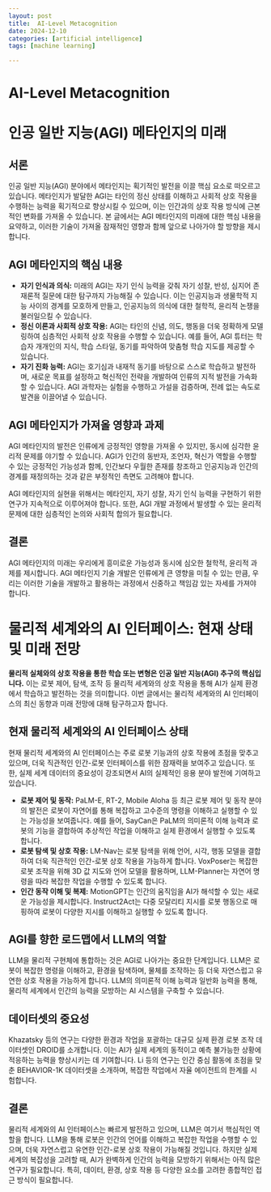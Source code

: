 ```yaml
---
layout: post
title:  AI-Level Metacognition
date: 2024-12-10
categories: [artificial intelligence]
tags: [machine learning]

---
```


# AI-Level Metacognition

# 인공 일반 지능(AGI) 메타인지의 미래

## 서론

인공 일반 지능(AGI) 분야에서 메타인지는 획기적인 발전을 이끌 핵심 요소로 떠오르고 있습니다. 메타인지가 발달한 AGI는 타인의 정신 상태를 이해하고 사회적 상호 작용을 수행하는 능력을 획기적으로 향상시킬 수 있으며, 이는 인간과의 상호 작용 방식에 근본적인 변화를 가져올 수 있습니다. 본 글에서는 AGI 메타인지의 미래에 대한 핵심 내용을 요약하고, 이러한 기술이 가져올 잠재적인 영향과 함께 앞으로 나아가야 할 방향을 제시합니다.

## AGI 메타인지의 핵심 내용

* **자기 인식과 의식:** 미래의 AGI는 자기 인식 능력을 갖춰 자기 성찰, 반성, 심지어 존재론적 질문에 대한 탐구까지 가능해질 수 있습니다. 이는 인공지능과 생물학적 지능 사이의 경계를 모호하게 만들고, 인공지능의 의식에 대한 철학적, 윤리적 논쟁을 불러일으킬 수 있습니다. 
* **정신 이론과 사회적 상호 작용:** AGI는 타인의 신념, 의도, 행동을 더욱 정확하게 모델링하여 심층적인 사회적 상호 작용을 수행할 수 있습니다. 예를 들어, AGI 튜터는 학습자 개개인의 지식, 학습 스타일, 동기를 파악하여 맞춤형 학습 지도를 제공할 수 있습니다.
* **자기 진화 능력:** AGI는 호기심과 내재적 동기를 바탕으로 스스로 학습하고 발전하며, 새로운 목표를 설정하고 혁신적인 전략을 개발하여 인류의 지적 발전을 가속화할 수 있습니다. AGI 과학자는 실험을 수행하고 가설을 검증하며, 전례 없는 속도로 발견을 이끌어낼 수 있습니다.

## AGI 메타인지가 가져올 영향과 과제

AGI 메타인지의 발전은 인류에게 긍정적인 영향을 가져올 수 있지만, 동시에 심각한 윤리적 문제를 야기할 수 있습니다. AGI가 인간의 동반자, 조언자, 혁신가 역할을 수행할 수 있는 긍정적인 가능성과 함께, 인간보다 우월한 존재를 창조하고 인공지능과 인간의 경계를 재정의하는 것과 같은 부정적인 측면도 고려해야 합니다.

AGI 메타인지의 실현을 위해서는 메타인지, 자기 성찰, 자기 인식 능력을 구현하기 위한 연구가 지속적으로 이루어져야 합니다. 또한, AGI 개발 과정에서 발생할 수 있는 윤리적 문제에 대한 심층적인 논의와 사회적 합의가 필요합니다.

## 결론

AGI 메타인지의 미래는 우리에게 흥미로운 가능성과 동시에 심오한 철학적, 윤리적 과제를 제시합니다. AGI 메타인지 기술 개발은 인류에게 큰 영향을 미칠 수 있는 만큼, 우리는 이러한 기술을 개발하고 활용하는 과정에서 신중하고 책임감 있는 자세를 가져야 합니다. 

# 물리적 세계와의 AI 인터페이스: 현재 상태 및 미래 전망

**물리적 실체와의 상호 작용을 통한 학습 또는 변형은 인공 일반 지능(AGI) 추구의 핵심입니다.** 이는 로봇 제어, 탐색, 조작 등 물리적 세계와의 상호 작용을 통해 AI가 실제 환경에서 학습하고 발전하는 것을 의미합니다. 이번 글에서는 물리적 세계와의 AI 인터페이스의 최신 동향과 미래 전망에 대해 탐구하고자 합니다.

## 현재 물리적 세계와의 AI 인터페이스 상태

현재 물리적 세계와의 AI 인터페이스는 주로 로봇 기능과의 상호 작용에 초점을 맞추고 있으며, 더욱 직관적인 인간-로봇 인터페이스를 위한 잠재력을 보여주고 있습니다. 또한, 실제 세계 데이터의 중요성이 강조되면서 AI의 실제적인 응용 분야 발전에 기여하고 있습니다.

* **로봇 제어 및 동작:** PaLM-E, RT-2, Mobile Aloha 등 최근 로봇 제어 및 동작 분야의 발전은 로봇이 자연어를 통해 복잡하고 고수준의 명령을 이해하고 실행할 수 있는 가능성을 보여줍니다. 예를 들어, SayCan은 PaLM의 의미론적 이해 능력과 로봇의 기능을 결합하여 추상적인 작업을 이해하고 실제 환경에서 실행할 수 있도록 합니다.
* **로봇 탐색 및 상호 작용:** LM-Nav는 로봇 탐색을 위해 언어, 시각, 행동 모델을 결합하여 더욱 직관적인 인간-로봇 상호 작용을 가능하게 합니다. VoxPoser는 복잡한 로봇 조작을 위해 3D 값 지도와 언어 모델을 활용하며, LLM-Planner는 자연어 명령을 따라 복잡한 작업을 수행할 수 있도록 합니다.
* **인간 동작 이해 및 복제:** MotionGPT는 인간의 움직임을 AI가 해석할 수 있는 새로운 가능성을 제시합니다. Instruct2Act는 다중 모달리티 지시를 로봇 행동으로 매핑하여 로봇이 다양한 지시를 이해하고 실행할 수 있도록 합니다.

## AGI를 향한 로드맵에서 LLM의 역할

LLM을 물리적 구현체에 통합하는 것은 AGI로 나아가는 중요한 단계입니다. LLM은 로봇이 복잡한 명령을 이해하고, 환경을 탐색하며, 물체를 조작하는 등 더욱 자연스럽고 유연한 상호 작용을 가능하게 합니다. LLM의 의미론적 이해 능력과 일반화 능력을 통해, 물리적 세계에서 인간의 능력을 모방하는 AI 시스템을 구축할 수 있습니다.

## 데이터셋의 중요성

Khazatsky 등의 연구는 다양한 환경과 작업을 포괄하는 대규모 실제 환경 로봇 조작 데이터셋인 DROID를 소개합니다. 이는 AI가 실제 세계의 동적이고 예측 불가능한 상황에 적응하는 능력을 향상시키는 데 기여합니다. Li 등의 연구는 인간 중심 활동에 초점을 맞춘 BEHAVIOR-1K 데이터셋을 소개하며, 복잡한 작업에서 자율 에이전트의 한계를 시험합니다.

## 결론

물리적 세계와의 AI 인터페이스는 빠르게 발전하고 있으며, LLM은 여기서 핵심적인 역할을 합니다. LLM을 통해 로봇은 인간의 언어를 이해하고 복잡한 작업을 수행할 수 있으며, 더욱 자연스럽고 유연한 인간-로봇 상호 작용이 가능해질 것입니다. 하지만 실제 세계의 복잡성을 고려할 때, AI가 완벽하게 인간의 능력을 모방하기 위해서는 아직 많은 연구가 필요합니다. 특히, 데이터, 환경, 상호 작용 등 다양한 요소를 고려한 종합적인 접근 방식이 필요합니다.


